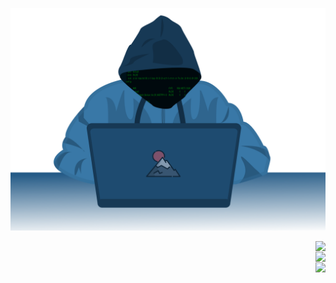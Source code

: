 ![](https://raw.githubusercontent.com/triangletodd/triangletodd/main/hoody-mtn.svg)<br>

<a href="https://mtn.cc"><img align="right"  src="https://img.shields.io/website?down_color=red&down_message=down&label=mtn.cc&up_color=green&up_message=up&url=https%3A%2F%2Fmtn.cc"></a><br>
<a href="https://rte.dev"><img align="right"  src="https://img.shields.io/website?down_color=red&down_message=down&label=rte.dev&up_color=green&up_message=up&url=https%3A%2F%2Frte.dev"></a><br>
<a href="https://triangletodd.com"><img align="right"  src="https://img.shields.io/website?down_color=red&down_message=down&label=triangletodd.com&up_color=green&up_message=up&url=https%3A%2F%2Ftriangletodd.com"></a><br>

